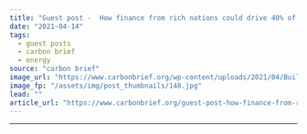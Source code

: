 ```yaml
---
title: "Guest post -  How finance from rich nations could drive 40% of new coal plant emissions"
date: "2021-04-14"
tags: 
  - guest posts
  - carbon brief
  - energy
source: "carbon brief"
image_url: "https://www.carbonbrief.org/wp-content/uploads/2021/04/Building-activity-at-a-new-coal-fired-electric-power-plant-in-China-583x372.jpg"
image_fp: "/assets/img/post_thumbnails/148.jpg"
lead: ""
article_url: "https://www.carbonbrief.org/guest-post-how-finance-from-rich-nations-could-drive-40-of-new-coal-plant-emissions"
---
```


---
